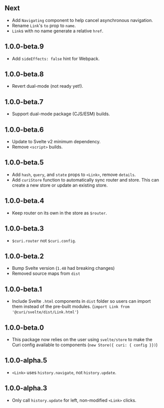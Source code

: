 ## Next

* Add `Navigating` component to help cancel asynchronous navigation.
* Rename `Link`'s `to` prop to `name`.
* `Link`s with no name generate a relative `href`.

## 1.0.0-beta.9

* Add `sideEffects: false` hint for Webpack.

## 1.0.0-beta.8

* Revert dual-mode (not ready yet!).

## 1.0.0-beta.7

* Support dual-mode package (CJS/ESM) builds.

## 1.0.0-beta.6

* Update to Svelte v2 minimum dependency.
* Remove `<script>` builds.

## 1.0.0-beta.5

* Add `hash`, `query`, and `state` props to `<Link>`, remove `details`.
* Add `curiStore` function to automatically sync router and store. This can create a new store or update an existing store.

## 1.0.0-beta.4

* Keep router on its own in the store as `$router`.

## 1.0.0-beta.3

* `$curi.router` not `$curi.config`.

## 1.0.0-beta.2

* Bump Svelte version (`1.48` had breaking changes)
* Removed source maps from `dist`

## 1.0.0-beta.1

* Include Svelte `.html` components in `dist` folder so users can import them instead of the pre-built modules. (`import Link from '@curi/svelte/dist/Link.html'`)

## 1.0.0-beta.0

* This package now relies on the user using `svelte/store` to make the Curi config available to components (`new Store({ curi: { config }})`)

## 1.0.0-alpha.5

* `<Link>` uses `history.navigate`, not `history.update`.

## 1.0.0-alpha.3

* Only call `history.update` for left, non-modified `<Link>` clicks.
